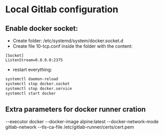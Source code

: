 
# Local Gitlab configuration

## Enable docker socket:

- Create folder: /etc/systemd/system/docker.socket.d
- Create file 10-tcp.conf inside the folder with the content:

```text
[Socket]
ListenStream=0.0.0.0:2375
```

- restart everything:
```sh
systemctl daemon-reload
systemctl stop docker.socket
systemctl stop docker.service
systemctl start docker
```

## Extra parameters for docker runner cration

--executor docker --docker-image alpine:latest --docker-network-mode gitlab-network --tls-ca-file /etc/gitlab-runner/certs/cert.pem

